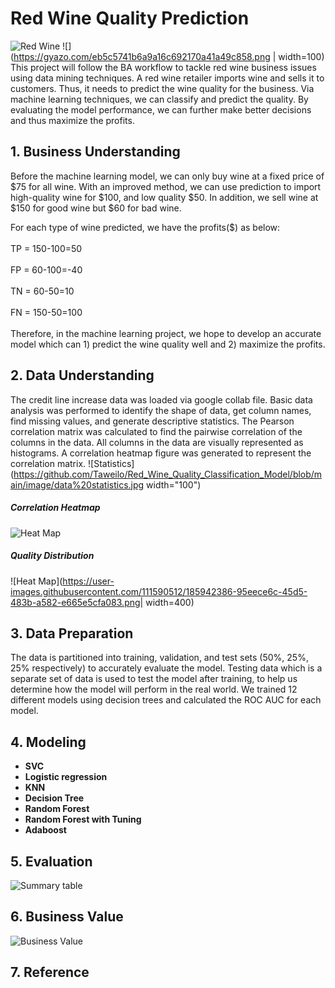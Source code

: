 # Red Wine Quality Prediction
![Red Wine](https://learn.wineenthusiast.com/wp-content/uploads/2019/09/HeaderImage.svg)
![](https://gyazo.com/eb5c5741b6a9a16c692170a41a49c858.png | width=100)
This project will follow the BA workflow to tackle red wine business issues using data mining techniques. A red wine retailer imports wine and sells it to customers. Thus, it needs to predict the wine quality for the business. Via machine learning techniques, we can classify and predict the quality. By evaluating the model performance, we can further make better decisions and thus maximize the profits.

## 1. Business Understanding
Before the machine learning model, we can only buy wine at a fixed price of $75 for all wine. 
With an improved method, we can use prediction to import high-quality wine for $100, and low quality $50.
In addition, we sell wine at $150 for good wine but $60 for bad wine. 

For each type of wine predicted, we have the profits($) as below:<br>    
    TP = 150-100=50<br>   
    FP = 60-100=-40<br>   
    TN = 60-50=10<br>   
    FN = 150-50=100<br>   
Therefore, in the machine learning project, we hope to develop an accurate model which can 1) predict the wine quality well and 2) maximize the profits.

## 2. Data Understanding
The credit line increase data was loaded via google collab file. Basic data analysis was performed to identify the shape of data, get column names, find missing values, and generate descriptive statistics. The Pearson correlation matrix was calculated to find the pairwise correlation of the columns in the data. All columns in the data are visually represented as histograms. A correlation heatmap figure was generated to represent the correlation matrix.
![Statistics](https://github.com/Taweilo/Red_Wine_Quality_Classification_Model/blob/main/image/data%20statistics.jpg width="100")


##### Correlation Heatmap
![Heat Map](https://github.com/Taweilo/Red_Wine_Quality_Classification_Model/blob/main/image/heatmap.jpg)

##### Quality Distribution
![Heat Map](https://user-images.githubusercontent.com/111590512/185942386-95eece6c-45d5-483b-a582-e665e5cfa083.png| width=400)

## 3. Data Preparation
The data is partitioned into training, validation, and test sets (50%, 25%, 25% respectively) to accurately evaluate the model. Testing data which is a separate set of data is used to test the model after training, to help us determine how the model will perform in the real world. We trained 12 different models using decision trees and calculated the ROC AUC for each model. 

## 4. Modeling
* **SVC**
* **Logistic regression**
* **KNN**
* **Decision Tree**
* **Random Forest**
* **Random Forest with Tuning**
* **Adaboost**

## 5. Evaluation
![Summary table](https://github.com/Taweilo/Red_Wine_Quality_Classification_Model/blob/main/image/evaluation.jpg)

## 6. Business Value
![Business Value](https://github.com/Taweilo/Red_Wine_Quality_Classification_Model/blob/main/image/business%20value.jpg)

## 7. Reference
